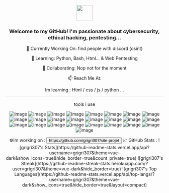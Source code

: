 <div align="center"> 
    <img src="https://media.tenor.com/S61VCO73mOAAAAAj/linux-tux.gif" width="50" height="50"> 
    <h3>Welcome to my GitHub! I'm passionate about cybersecurity, ethical hacking, pentesting...</h3> 
    <p>🔭 Currently Working On: find people with discord (osint)
    <p>🌱 Learning: Python, Bash, Html... & Web Pentesting
    <p>👯 Collaborating: Nop not for the moment
    <p>📫 Reach Me At: 
    <p>Im learning : Html / css / js / python ...</p>
    <hr size="3">
    <h>tools i use</h>

![image](https://img.shields.io/badge/Debian-red)
![image](https://img.shields.io/badge/Docker-lightBlue)
![image](https://img.shields.io/badge/Windows-blue)
![image](https://img.shields.io/badge/KALI%20LINUX-darkblue)
![image](https://img.shields.io/badge/PARROT%20OS-darkblue)
![image](https://img.shields.io/badge/TOR-purple)
![image](https://img.shields.io/badge/FIREFOX-orange)
![image](https://img.shields.io/badge/MySql-blue)
![image](https://img.shields.io/badge/BeEF-red)
![image](https://img.shields.io/badge/Open%20Vpn-orange)
![image](https://img.shields.io/badge/Root%20Me-white)
![image](https://img.shields.io/badge/Visual%20Studio%20Code-blue)
![image](https://img.shields.io/badge/Visual%20Studio%20Codium-blue)
![image](https://img.shields.io/badge/Wikipedia-white)
![image](https://img.shields.io/badge/Npm-red)
![image](https://img.shields.io/badge/Azure-blue)
![image](https://img.shields.io/badge/AWS-yellow)
![image](https://img.shields.io/badge/Google%20Cloud-white)
![image](https://img.shields.io/badge/Oracle-red)
![image](https://img.shields.io/badge/Apache-red)
![image](https://img.shields.io/badge/Git-red)
![image](https://img.shields.io/badge/Python-darkgreen)
![image](https://img.shields.io/badge/Html-red)
![image](https://img.shields.io/badge/Css-blue)
![image](https://img.shields.io/badge/JavaScript-green)

</div>

<div align="center"> 
    <h>⚙️Im working on :</h>
    <button link="https://github.com/grigri307/site-projet">https://github.com/grigri307/site-projet</button>
    <h>📈 GitHub Stats :</h>
    ![grigri307's Stats](https://github-readme-stats.vercel.app/api?username=grigri307&theme=vue-dark&show_icons=true&hide_border=true&count_private=true)
    ![grigri307's Streak](https://github-readme-streak-stats.herokuapp.com/?user=grigri307&theme=vue-dark&hide_border=true)
    ![grigri307's Top Languages](https://github-readme-stats.vercel.app/api/top-langs/?username=grigri307&theme=vue-dark&show_icons=true&hide_border=true&layout=compact)
</div>
